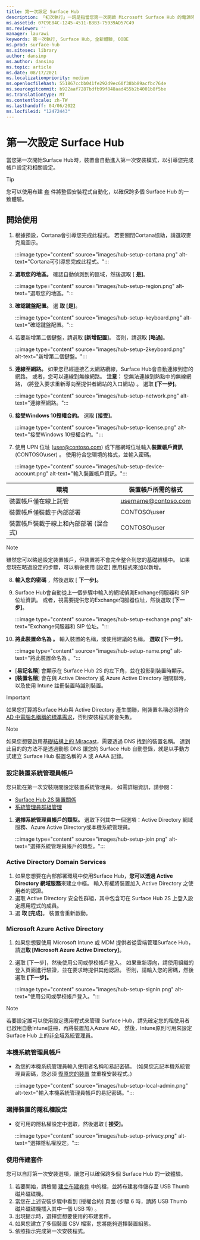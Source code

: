 ```yaml
---
title: 第一次設定 Surface Hub
description: 「初次執行」一詞是指當您第一次開啟 Microsoft Surface Hub 的電源時即將逐步執行的一系列步驟，而其意味著與「全新體驗」(OOBE) 相同的動作。 本節將帶領您逐步完成此程序。
ms.assetid: 07C9E84C-1245-4511-B3B3-75939AD57C49
ms.reviewer: ''
manager: laurawi
keywords: 第一次執行, Surface Hub, 全新體驗, OOBE
ms.prod: surface-hub
ms.sitesec: library
author: dansimp
ms.author: dansimp
ms.topic: article
ms.date: 08/17/2021
ms.localizationpriority: medium
ms.openlocfilehash: 551867ccbb041fe292d9ec60f38bb89acfbc764e
ms.sourcegitcommit: b922aaf7287bdfb99f848aad455b2b4001b8f5be
ms.translationtype: MT
ms.contentlocale: zh-TW
ms.lasthandoff: 04/06/2022
ms.locfileid: "12472443"
---
```

# <a name="first-time-setup-for-surface-hub"></a>第一次設定 Surface Hub

當您第一次開始Surface Hub時，裝置會自動進入第一次安裝模式，以引導您完成帳戶設定和相關設定。

> [!TIP]
> 您可以使用布建 [套](#use-provisioning-packages) 件將整個安裝程式自動化，以確保跨多個 Surface Hub 的一致體驗。

## <a name="get-started"></a>開始使用

1. 根據預設，Cortana會引導您完成此程式。 若要關閉Cortana協助，請選取麥克風圖示。

    :::image type="content" source="images/hub-setup-cortana.png" alt-text="Cortana可引導您完成此程式。":::

2. **選取您的地區。** 確認自動偵測到的區域，然後選取 [ **是]**。

    :::image type="content" source="images/hub-setup-region.png" alt-text="選取您的地區。":::

3. **確認鍵盤配置。** 選 **取 [是]**。

    :::image type="content" source="images/hub-setup-keyboard.png" alt-text="確認鍵盤配置。":::

4. 若要新增第二個鍵盤，請選取 **[新增配置]**。 否則，請選取 **[略過]**。

    :::image type="content" source="images/hub-setup-2keyboard.png" alt-text="新增第二個鍵盤。":::

5. **連線至網路。** 如果您已經連接乙太網路纜線，Surface Hub會自動連線到您的網路。 或者，您可以連線到無線網路。 **注意：** 您無法連線到熱點中的無線網路， (將登入要求重新導向至提供者網站的入口網站) 。 選取 **[下一步]**。

    :::image type="content" source="images/hub-setup-network.png" alt-text="連線至網路。":::

6. **接受Windows 10授權合約。** 選取 **[接受]**。

    :::image type="content" source="images/hub-setup-license.png" alt-text="接受Windows 10授權合約。":::

7. 使用 UPN 位址 (user@contoso.com) 或下層網域位址輸入**裝置帳戶資訊** (CONTOSO\user) 。 使用符合您環境的格式，並輸入密碼。

    :::image type="content" source="images/hub-setup-device-account.png" alt-text="輸入裝置帳戶資訊。":::

| 環境                                              | 裝置帳戶所需的格式 |
| -------------------------------------------------------- | ---------------------------------- |
| 裝置帳戶僅在線上託管                     | username@contoso.com               |
| 裝置帳戶僅裝載于內部部署                | CONTOSO\user                       |
| 裝置帳戶裝載于線上和內部部署 (混合式)  | CONTOSO\user                       |

>[!NOTE]
>雖然您可以略過設定裝置帳戶，但裝置將不會完全整合到您的基礎結構中。 如果您現在略過設定的步驟，可以稍後使用 \[設定\] 應用程式來加以新增。

8. **輸入您的密碼** ，然後選取 [ **下一步]。**

9. Surface Hub會自動從上一個步驟中輸入的網域偵測Exchange伺服器和 SIP 位址資訊。 或者，視需要提供您的Exchange伺服器位址，然後選取 [**下一步]**。

    :::image type="content" source="images/hub-setup-exchange.png" alt-text="Exchange伺服器和 SIP 位址。":::

10. **將此裝置命名為 。** 輸入裝置的名稱，或使用建議的名稱。 **選取 [下一步]**。

    :::image type="content" source="images/hub-setup-name.png" alt-text="將此裝置命名為 。":::

- [**易記名稱**] 會顯示在 Surface Hub 2S 的左下角，並在投影到裝置時顯示。
- **[裝置名稱**] 會在與 Active Directory 或 Azure Active Directory 相關聯時，以及使用 Intune 註冊裝置時識別裝置。

>[!IMPORTANT]
>如果您打算將Surface Hub與 Active Directory 產生關聯，則裝置名稱必須符合[AD 中電腦名稱稱的標準需求](/troubleshoot/windows-server/identity/naming-conventions-for-computer-domain-site-ou#computer-names)，否則安裝程式將會失敗。

>[!NOTE]
>如果您想要啟用[基礎結構上的 Miracast](miracast-over-infrastructure.md)，需要透過 DNS 找到的裝置名稱。 達到此目的的方法不是透過動態 DNS 讓您的 Surface Hub 自動登錄，就是以手動方式建立 Surface Hub 裝置名稱的 A 或 AAAA 記錄。

### <a name="configure-device-admin-accounts"></a>設定裝置系統管理員帳戶

您只能在第一次安裝期間設定裝置系統管理員。 如需詳細資訊，請參閱：

- [Surface Hub 2S 裝置關係](/surface-hub/prepare-your-environment-for-surface-hub#device-affiliation)
- [系統管理員群組管理](admin-group-management-for-surface-hub.md)

1. **選擇系統管理員帳戶的類型。** 選取下列其中一個選項：Active Directory 網域服務、Azure Active Directory或本機系統管理員。

    :::image type="content" source="images/hub-setup-join.png" alt-text="選擇系統管理員帳戶的類型。":::

### <a name="active-directory-domain-services"></a>Active Directory Domain Services

1. 如果您想要在內部部署環境中使用Surface Hub，**您可以透過 Active Directory 網域服務**來建立中樞。  輸入有權將裝置加入 Active Directory 之使用者的認證。
2. 選取 Active Directory 安全性群組，其中包含可在 Surface Hub 2S 上登入設定應用程式的成員。
3. 選 **取 [完成]**。 裝置會重新啟動。

### <a name="microsoft-azure-active-directory"></a>Microsoft Azure Active Directory

1. 如果您想要使用 Microsoft Intune 或 MDM 提供者從雲端管理Surface Hub，請選**取 [Microsoft Azure Active Directory]**。
2. 選取 [下一步]，然後使用公司或學校帳戶登入。 如果重新導向，請使用組織的登入頁面進行驗證，並在要求時提供其他認證。 否則，請輸入您的密碼，然後選取 **[下一步]。**

    :::image type="content" source="images/hub-setup-signin.png" alt-text="使用公司或學校帳戶登入。":::

>[!NOTE]
>若要設定誰可以使用設定應用程式來管理 Surface Hub，請先確定您的租使用者已啟用自動Intune註冊，再將裝置加入Azure AD。 然後，Intune原則可用來設定 Surface Hub 上的[非全域系統管理員](surface-hub-2s-nonglobal-admin.md)。

### <a name="local-administrator-account"></a>本機系統管理員帳戶

- 為您的本機系統管理員輸入使用者名稱和易記密碼。 (如果您忘記本機系統管理員密碼，您必須 [復原您的裝置](surface-hub-2s-recover-reset.md) 並重複安裝程式。)   

    :::image type="content" source="images/hub-setup-local-admin.png" alt-text="輸入本機系統管理員帳戶的易記密碼。":::

### <a name="choose-privacy-settings-for-your-device"></a>選擇裝置的隱私權設定

- 從可用的隱私權設定中選取，然後選取 [ **接受]。**

    :::image type="content" source="images/hub-setup-privacy.png" alt-text="選擇隱私權設定。":::

### <a name="use-provisioning-packages"></a>使用佈建套件

您可以自訂第一次安裝選項，讓您可以確保跨多個 Surface Hub 的一致體驗。

1. 若要開始，請檢閱 [建立布建套件](provisioning-packages-for-surface-hub.md) 中的檔，並將布建套件儲存至 USB Thumb 磁片磁碟機。
2. 當您在上述安裝步驟中看到 [授權合約] 頁面 (步驟 6 時，請將 USB Thumb 磁片磁碟機插入其中一個 USB 埠) 。
3. 出現提示時，選擇您想要使用的布建套件。
4. 如果您建立了多個裝置 CSV 檔案，您將能夠選擇裝置組態。
5. 依照指示完成第一次安裝程式。
